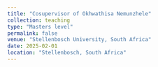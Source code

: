 ```yaml
---
title: "Cosupervisor of Okhwathisa Nemunzhele"
collection: teaching
type: "Masters level"
permalink: false
venue: "Stellenbosch University, South Africa"
date: 2025-02-01
location: "Stellenbosch, South Africa"
---
```

